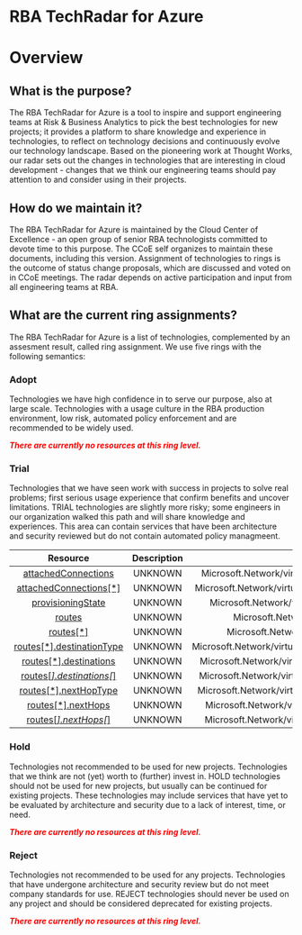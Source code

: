 
RBA TechRadar for Azure
=======================

# Overview

## What is the purpose?


The RBA TechRadar for Azure is a tool to inspire and support engineering teams at Risk & Business Analytics to pick the best technologies for new projects; it provides a platform to share knowledge and experience in technologies, to reflect on technology decisions and continuously evolve our technology landscape.  Based on the pioneering work at Thought Works, our radar sets out the changes in technologies that are interesting in cloud development - changes that we think our engineering teams should pay attention to and consider using in their projects.
## How do we maintain it?


The RBA TechRadar for Azure is maintained by the Cloud Center of Excellence - an open group of senior RBA technologists committed to devote time to this purpose.  The CCoE self organizes to maintain these documents, including this version.  Assignment of technologies to rings is the outcome of status change proposals, which are discussed and voted on in CCoE meetings.  The radar depends on active participation and input from all engineering teams at RBA.
## What are the current ring assignments?


The RBA TechRadar for Azure is a list of technologies, complemented by an assesment result, called ring assignment.  We use five rings with the following semantics:
### Adopt


Technologies we have high confidence in to serve our purpose, also at large scale.  Technologies with a usage culture in the RBA production environment, low risk, automated policy enforcement and are recommended to be widely used.  
  
***<font color="red"> There are currently no resources at this ring level. </font>***
### Trial


Technologies that we have seen work with success in projects to solve real problems;  first serious usage experience that confirm benefits and uncover limitations.  TRIAL technologies are slightly more risky; some engineers in our organization walked this path and will share knowledge and experiences.  This area can contain services that have been architecture and security reviewed but do not contain automated policy managmeent.  

|Resource|Description|Path|Status|
| :---: | :---: | :---: | :---: |
|[attachedConnections](https://github.com/openrba/python-azure-techradar/tree/master/Microsoft.Network/virtualHubs/routeTables/attachedConnections)|UNKNOWN|Microsoft.Network/virtualHubs/routeTables/attachedConnections|TRIAL|
|[attachedConnections[*]](https://github.com/openrba/python-azure-techradar/tree/master/Microsoft.Network/virtualHubs/routeTables/attachedConnections[*])|UNKNOWN|Microsoft.Network/virtualHubs/routeTables/attachedConnections[*]|TRIAL|
|[provisioningState](https://github.com/openrba/python-azure-techradar/tree/master/Microsoft.Network/virtualHubs/routeTables/provisioningState)|UNKNOWN|Microsoft.Network/virtualHubs/routeTables/provisioningState|TRIAL|
|[routes](https://github.com/openrba/python-azure-techradar/tree/master/Microsoft.Network/virtualHubs/routeTables/routes)|UNKNOWN|Microsoft.Network/virtualHubs/routeTables/routes|TRIAL|
|[routes[*]](https://github.com/openrba/python-azure-techradar/tree/master/Microsoft.Network/virtualHubs/routeTables/routes[*])|UNKNOWN|Microsoft.Network/virtualHubs/routeTables/routes[*]|TRIAL|
|[routes[*].destinationType](https://github.com/openrba/python-azure-techradar/tree/master/Microsoft.Network/virtualHubs/routeTables/routes[*].destinationType)|UNKNOWN|Microsoft.Network/virtualHubs/routeTables/routes[*].destinationType|TRIAL|
|[routes[*].destinations](https://github.com/openrba/python-azure-techradar/tree/master/Microsoft.Network/virtualHubs/routeTables/routes[*].destinations)|UNKNOWN|Microsoft.Network/virtualHubs/routeTables/routes[*].destinations|TRIAL|
|[routes[*].destinations[*]](https://github.com/openrba/python-azure-techradar/tree/master/Microsoft.Network/virtualHubs/routeTables/routes[*].destinations[*])|UNKNOWN|Microsoft.Network/virtualHubs/routeTables/routes[*].destinations[*]|TRIAL|
|[routes[*].nextHopType](https://github.com/openrba/python-azure-techradar/tree/master/Microsoft.Network/virtualHubs/routeTables/routes[*].nextHopType)|UNKNOWN|Microsoft.Network/virtualHubs/routeTables/routes[*].nextHopType|TRIAL|
|[routes[*].nextHops](https://github.com/openrba/python-azure-techradar/tree/master/Microsoft.Network/virtualHubs/routeTables/routes[*].nextHops)|UNKNOWN|Microsoft.Network/virtualHubs/routeTables/routes[*].nextHops|TRIAL|
|[routes[*].nextHops[*]](https://github.com/openrba/python-azure-techradar/tree/master/Microsoft.Network/virtualHubs/routeTables/routes[*].nextHops[*])|UNKNOWN|Microsoft.Network/virtualHubs/routeTables/routes[*].nextHops[*]|TRIAL|

### Hold


Technologies not recommended to be used for new projects. Technologies that we think are not (yet) worth to (further) invest in.  HOLD technologies should not be used for new projects, but usually can be continued for existing projects.  These technologies may include services that have yet to be evaluated by architecture and security due to a lack of interest, time, or need.  
  
***<font color="red"> There are currently no resources at this ring level. </font>***
### Reject


Technologies not recommended to be used for any projects. Technologies that have undergone architecture and security review but do not meet company standards for use.  REJECT technologies should never be used on any project and should be considered deprecated for existing projects.  
  
***<font color="red"> There are currently no resources at this ring level. </font>***